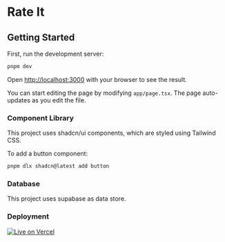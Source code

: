 # Rate It
## Getting Started
First, run the development server:

```bash
pnpm dev
```

Open [http://localhost:3000](http://localhost:3000) with your browser to see the result.

You can start editing the page by modifying `app/page.tsx`. The page auto-updates as you edit the file.

### Component Library
This project uses shadcn/ui components, which are styled using Tailwind CSS.

To add a button component:

```bash
pnpm dlx shadcn@latest add button
```

### Database
This project uses supabase as data store.

### Deployment
[![Live on Vercel](https://img.shields.io/badge/live%20on-vercel-brightgreen)](https://rate-it-snowy.vercel.app/)